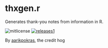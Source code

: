 # thxgen.r
Generates thank-you notes from information in R.

![mitlicense](https://img.shields.io/badge/license-MIT-green)
[![releases1](https://img.shields.io/badge/releases-1-red)](https://google.com)

By [aarikpokras](https://github.com/aarikpokras), the credit hog
